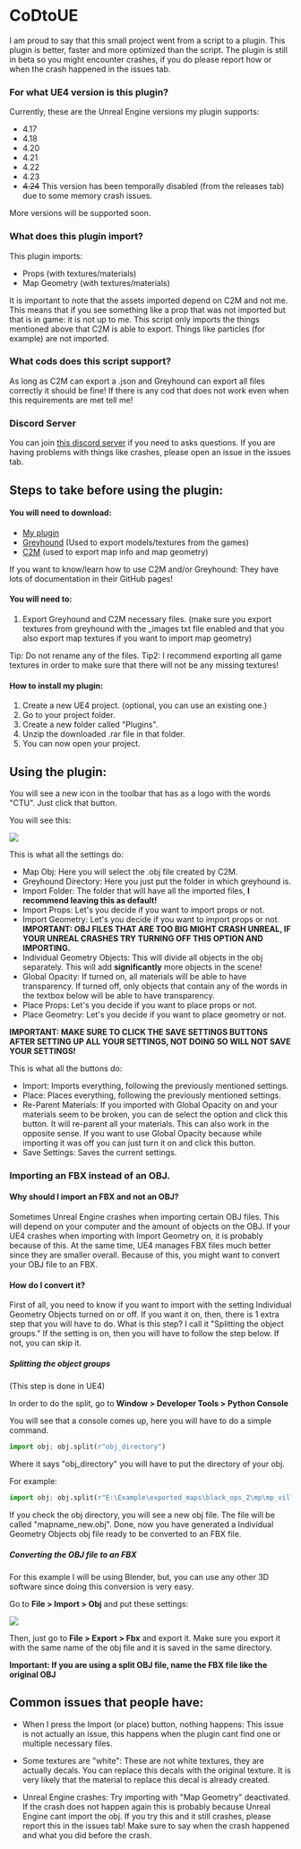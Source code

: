 # CoDtoUE

I am proud to say that this small project went from a script to a plugin. This plugin is better, faster and more optimized than the script. The plugin is still in beta so you might encounter crashes, if you do please report how or when the crash happened in the issues tab.


### For what UE4 version is this plugin?

Currently, these are the Unreal Engine versions my plugin supports:
- 4.17
- 4.18
- 4.20
- 4.21
- 4.22
- 4.23
- ~~4.24~~ This version has been temporally disabled (from the releases tab) due to some memory crash issues.

More versions will be supported soon.


### What does this plugin import?

This plugin imports:
- Props (with textures/materials)
- Map Geometry (with textures/materials)

It is important to note that the assets imported depend on C2M and not me. This means that if you see something like a prop that was not imported but that is in game: it is not up to me. This script only imports the things mentioned above that C2M is able to export. Things like particles (for example) are not imported.


### What cods does this script support?

As long as C2M can export a .json and Greyhound can export all files correctly it should be fine! If there is any cod that does not work even when this requirements are met tell me!

### Discord Server

You can join [this discord server](https://discord.gg/c3eYJPM) if you need to asks questions. If you are having problems with things like crashes, please open an issue in the issues tab.

## Steps to take before using the plugin:

#### You will need to download:

- [My plugin](https://github.com/AgenteDog/CoDtoUE4/releases)
- [Greyhound](https://github.com/Scobalula/Greyhound/releases) (Used to export models/textures from the games)
- [C2M](https://github.com/sheilan102/C2M) (used to export map info and map geometry)

If you want to know/learn how to use C2M and/or Greyhound: They have lots of documentation in their GitHub pages!

#### You will need to:
1. Export Greyhound and C2M necessary files. (make sure you export textures from greyhound with the \_images txt file enabled and that you also export map textures if you want to import map geometry)

Tip: Do not rename any of the files.
Tip2: I recommend exporting all game textures in order to make sure that there will not be any missing textures!

#### How to install my plugin:

1. Create a new UE4 project. (optional, you can use an existing one.)
2. Go to your project folder.
3. Create a new folder called "Plugins".
4. Unzip the downloaded .rar file in that folder.
5. You can now open your project.


## Using the plugin:

You will see a new icon in the toolbar that has as a logo with the words "CTU". Just click that button.

You will see this:

![](https://i.imgur.com/eRFkN8o.png)

This is what all the settings do:

- Map Obj: Here you will select the .obj file created by C2M.
- Greyhound Directory: Here you just put the folder in which greyhound is.
- Import Folder: The folder that will have all the imported files, **I recommend leaving this as default!**
- Import Props: Let's you decide if you want to import props or not.
- Import Geometry: Let's you decide if you want to import props or not. **IMPORTANT: OBJ FILES THAT ARE TOO BIG MIGHT CRASH UNREAL, IF YOUR UNREAL CRASHES TRY TURNING OFF THIS OPTION AND IMPORTING.**
- Individual Geometry Objects: This will divide all objects in the obj separately. This will add **significantly** more objects in the scene!
- Global Opacity: If turned on, all materials will be able to have transparency. If turned off, only objects that contain any of the words in the textbox below will be able to have transparency.
- Place Props: Let's you decide if you want to place props or not.
- Place Geometry: Let's you decide if you want to place geometry or not.

**IMPORTANT: MAKE SURE TO CLICK THE SAVE SETTINGS BUTTONS AFTER SETTING UP ALL YOUR SETTINGS, NOT DOING SO WILL NOT SAVE YOUR SETTINGS!**

This is what all the buttons do:
- Import: Imports everything, following the previously mentioned settings.
- Place: Places everything, following the previously mentioned settings.
- Re-Parent Materials: If you imported with Global Opacity on and your materials seem to be broken, you can de select the option and click this button. It will re-parent all your materials. This can also work in the opposite sense. If you want to use Global Opacity because while importing it was off you can just turn it on and click this button.
- Save Settings: Saves the current settings.

### Importing an FBX instead of an OBJ.

#### Why should I import an FBX and not an OBJ?

Sometimes Unreal Engine crashes when importing certain OBJ files. This will depend on your computer and the amount of objects on the OBJ.  If your UE4 crashes when importing with Import Geometry on, it is probably because of this. At the same time, UE4 manages FBX files much better since they are smaller overall. Because of this, you might want to convert your OBJ file to an FBX.

#### How do I convert it?

First of all, you need to know if you want to import with the setting Individual Geometry Objects turned on or off. If you want it on, then, there is 1 extra step that you will have to do. What is this step? I call it "Splitting the object groups." If the setting is on, then you will have to follow the step below. If not, you can skip it.

##### Splitting the object groups

(This step is done in UE4)

In order to do the split, go to **Window > Developer Tools > Python Console**

You will see that a console comes up, here you will have to do a simple command.

```python
import obj; obj.split(r"obj_directory")
```

Where it says "obj_directory" you will have to put the directory of your obj.

For example:
```python
import obj; obj.split(r"E:\Example\exported_maps\black_ops_2\mp\mp_village\mp_village.obj")
```

If you check the obj directory, you will see a new obj file. The file will be called "mapname_new.obj". Done, now you have generated a Individual Geometry Objects obj file ready to be converted to an FBX file.

##### Converting the OBJ file to an FBX
For this example I will be using Blender, but, you can use any other 3D software since doing this conversion is very easy.

Go to **File > Import > Obj** and put these settings:


![](https://i.imgur.com/1eJhh8g.png)


Then, just go to **File > Export > Fbx** and export it. Make sure you export it with the same name of the obj file and it is saved in the same directory.

**Important: If you are using a split OBJ file, name the FBX file like the original OBJ**


## Common issues that people have:

- When I press the Import (or place) button, nothing happens: This issue is not actually an issue, this happens when the plugin cant find one or multiple necessary files.

- Some textures are "white": These are not white textures, they are actually decals. You can replace this decals with the original texture. It is very likely that the material to replace this decal is already created.

- Unreal Engine crashes: Try importing with "Map Geometry" deactivated. If the crash does not happen again this is probably because Unreal Engine cant import the obj. If you try this and it still crashes, please report this in the issues tab! Make sure to say when the crash happened and what you did before the crash.
